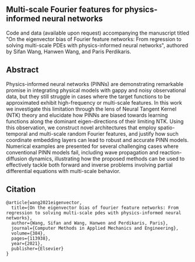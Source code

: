 ## Multi-scale Fourier features for physics-informed neural networks

Code and data (available upon request) accompanying the manuscript titled "On the eigenvector bias of Fourier feature networks: From regression to solving multi-scale PDEs with physics-informed neural networks", authored by Sifan Wang, Hanwen Wang, and Paris Perdikaris.

## Abstract

Physics-informed neural networks (PINNs) are demonstrating remarkable promise in integrating physical models with gappy and noisy observational data, but they still struggle in cases where the target functions to be approximated exhibit high-frequency or multi-scale features. 
In this work we investigate this limitation through the lens of Neural Tangent Kernel (NTK) theory and elucidate how PINNs are biased towards learning functions along the dominant eigen-directions of their limiting NTK. Using this observation, we construct novel architectures that employ spatio-temporal and multi-scale random Fourier features, and justify how such coordinate embedding layers can lead to robust and accurate PINN models. Numerical examples are presented for several challenging cases where conventional PINN models fail,  including wave propagation and reaction-diffusion dynamics, illustrating how the proposed methods can be used to effectively tackle both forward and inverse problems involving partial differential equations with multi-scale behavior. 

## Citation

    @article{wang2021eigenvector,
      title={On the eigenvector bias of fourier feature networks: From regression to solving multi-scale pdes with physics-informed neural networks},
      author={Wang, Sifan and Wang, Hanwen and Perdikaris, Paris},
      journal={Computer Methods in Applied Mechanics and Engineering},
      volume={384},
      pages={113938},
      year={2021},
      publisher={Elsevier}
    }
